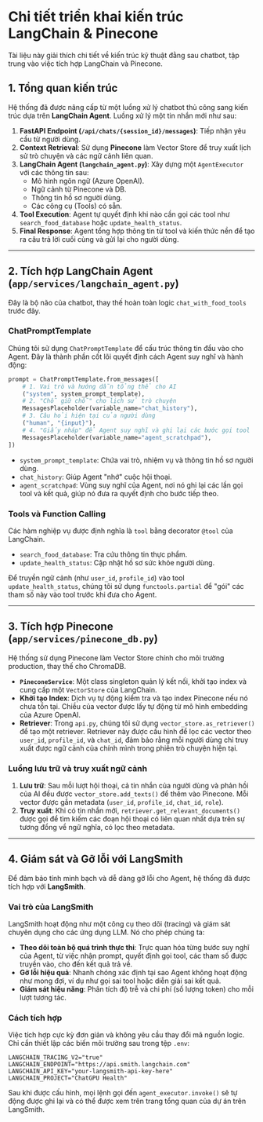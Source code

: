 # Chi tiết triển khai kiến trúc LangChain & Pinecone

Tài liệu này giải thích chi tiết về kiến trúc kỹ thuật đằng sau chatbot, tập trung vào việc tích hợp LangChain và Pinecone.

## 1. Tổng quan kiến trúc

Hệ thống đã được nâng cấp từ một luồng xử lý chatbot thủ công sang kiến trúc dựa trên **LangChain Agent**. Luồng xử lý một tin nhắn mới như sau:

1.  **FastAPI Endpoint (`/api/chats/{session_id}/messages`)**: Tiếp nhận yêu cầu từ người dùng.
2.  **Context Retrieval**: Sử dụng **Pinecone** làm Vector Store để truy xuất lịch sử trò chuyện và các ngữ cảnh liên quan.
3.  **LangChain Agent (`langchain_agent.py`)**: Xây dựng một `AgentExecutor` với các thông tin sau:
    *   Mô hình ngôn ngữ (Azure OpenAI).
    *   Ngữ cảnh từ Pinecone và DB.
    *   Thông tin hồ sơ người dùng.
    *   Các công cụ (Tools) có sẵn.
4.  **Tool Execution**: Agent tự quyết định khi nào cần gọi các tool như `search_food_database` hoặc `update_health_status`.
5.  **Final Response**: Agent tổng hợp thông tin từ tool và kiến thức nền để tạo ra câu trả lời cuối cùng và gửi lại cho người dùng.

---

## 2. Tích hợp LangChain Agent (`app/services/langchain_agent.py`)

Đây là bộ não của chatbot, thay thế hoàn toàn logic `chat_with_food_tools` trước đây.

### ChatPromptTemplate

Chúng tôi sử dụng `ChatPromptTemplate` để cấu trúc thông tin đầu vào cho Agent. Đây là thành phần cốt lõi quyết định cách Agent suy nghĩ và hành động:

```python
prompt = ChatPromptTemplate.from_messages([
    # 1. Vai trò và hướng dẫn tổng thể cho AI
    ("system", system_prompt_template),
    # 2. "Chỗ giữ chỗ" cho lịch sử trò chuyện
    MessagesPlaceholder(variable_name="chat_history"),
    # 3. Câu hỏi hiện tại của người dùng
    ("human", "{input}"),
    # 4. "Giấy nháp" để Agent suy nghĩ và ghi lại các bước gọi tool
    MessagesPlaceholder(variable_name="agent_scratchpad"),
])
```

*   `system_prompt_template`: Chứa vai trò, nhiệm vụ và thông tin hồ sơ người dùng.
*   `chat_history`: Giúp Agent "nhớ" cuộc hội thoại.
*   `agent_scratchpad`: Vùng suy nghĩ của Agent, nơi nó ghi lại các lần gọi tool và kết quả, giúp nó đưa ra quyết định cho bước tiếp theo.

### Tools và Function Calling

Các hàm nghiệp vụ được định nghĩa là `tool` bằng decorator `@tool` của LangChain.

*   `search_food_database`: Tra cứu thông tin thực phẩm.
*   `update_health_status`: Cập nhật hồ sơ sức khỏe người dùng.

Để truyền ngữ cảnh (như `user_id`, `profile_id`) vào tool `update_health_status`, chúng tôi sử dụng `functools.partial` để "gói" các tham số này vào tool trước khi đưa cho Agent.

---

## 3. Tích hợp Pinecone (`app/services/pinecone_db.py`)

Hệ thống sử dụng Pinecone làm Vector Store chính cho môi trường production, thay thế cho ChromaDB.

*   **`PineconeService`**: Một class singleton quản lý kết nối, khởi tạo index và cung cấp một `VectorStore` của LangChain.
*   **Khởi tạo Index**: Dịch vụ tự động kiểm tra và tạo index Pinecone nếu nó chưa tồn tại. Chiều của vector được lấy tự động từ mô hình embedding của Azure OpenAI.
*   **Retriever**: Trong `api.py`, chúng tôi sử dụng `vector_store.as_retriever()` để tạo một retriever. Retriever này được cấu hình để lọc các vector theo `user_id`, `profile_id`, và `chat_id`, đảm bảo rằng mỗi người dùng chỉ truy xuất được ngữ cảnh của chính mình trong phiên trò chuyện hiện tại.

### Luồng lưu trữ và truy xuất ngữ cảnh

1.  **Lưu trữ**: Sau mỗi lượt hội thoại, cả tin nhắn của người dùng và phản hồi của AI đều được `vector_store.add_texts()` để thêm vào Pinecone. Mỗi vector được gắn metadata (`user_id`, `profile_id`, `chat_id`, `role`).
2.  **Truy xuất**: Khi có tin nhắn mới, `retriever.get_relevant_documents()` được gọi để tìm kiếm các đoạn hội thoại có liên quan nhất dựa trên sự tương đồng về ngữ nghĩa, có lọc theo metadata.

---

## 4. Giám sát và Gỡ lỗi với LangSmith

Để đảm bảo tính minh bạch và dễ dàng gỡ lỗi cho Agent, hệ thống đã được tích hợp với **LangSmith**.

### Vai trò của LangSmith

LangSmith hoạt động như một công cụ theo dõi (tracing) và giám sát chuyên dụng cho các ứng dụng LLM. Nó cho phép chúng ta:

- **Theo dõi toàn bộ quá trình thực thi**: Trực quan hóa từng bước suy nghĩ của Agent, từ việc nhận prompt, quyết định gọi tool, các tham số được truyền vào, cho đến kết quả trả về.
- **Gỡ lỗi hiệu quả**: Nhanh chóng xác định tại sao Agent không hoạt động như mong đợi, ví dụ như gọi sai tool hoặc diễn giải sai kết quả.
- **Giám sát hiệu năng**: Phân tích độ trễ và chi phí (số lượng token) cho mỗi lượt tương tác.

### Cách tích hợp

Việc tích hợp cực kỳ đơn giản và không yêu cầu thay đổi mã nguồn logic. Chỉ cần thiết lập các biến môi trường sau trong tệp `.env`:

```env
LANGCHAIN_TRACING_V2="true"
LANGCHAIN_ENDPOINT="https://api.smith.langchain.com"
LANGCHAIN_API_KEY="your-langsmith-api-key-here"
LANGCHAIN_PROJECT="ChatGPU Health"
```

Sau khi được cấu hình, mọi lệnh gọi đến `agent_executor.invoke()` sẽ tự động được ghi lại và có thể được xem trên trang tổng quan của dự án trên LangSmith.
